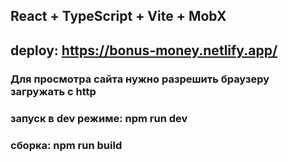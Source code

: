## React + TypeScript + Vite + MobX

## deploy: https://bonus-money.netlify.app/

### Для просмотра сайта нужно разрешить браузеру загружать с http

### запуск в dev режиме: npm run dev

### сборка: npm run build
